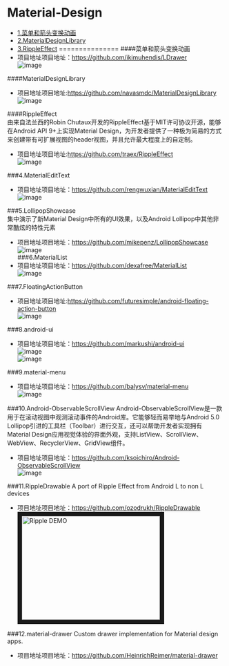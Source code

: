 Material-Design
===============
* [1.菜单和箭头变换动画](#菜单和箭头变换动画)
* [2.MaterialDesignLibrary](#MaterialDesignLibrary)
* [3.RippleEffect](#3.RippleEffect)
===============
####菜单和箭头变换动画  
* 项目地址项目地址：https://github.com/ikimuhendis/LDrawer  
![image](https://raw.githubusercontent.com/IkiMuhendis/LDrawer/master/images/animated.gif)  

####MaterialDesignLibrary  
* 项目地址项目地址:https://github.com/navasmdc/MaterialDesignLibrary  
![image](https://github.com/navasmdc/MaterialDesignLibrary/blob/master/images/color_selector.png)  

####RippleEffect  
由来自法兰西的Robin Chutaux开发的RippleEffect基于MIT许可协议开源，能够在Android API 9+上实现Material   Design，为开发者提供了一种极为简易的方式来创建带有可扩展视图的header视图，并且允许最大程度上的自定制。  
* 项目地址项目地址:https://github.com/traex/RippleEffect  
![image](https://github.com/traex/RippleEffect/blob/master/demo.gif)  

###4.MaterialEditText  
* 项目地址项目地址：https://github.com/rengwuxian/MaterialEditText  
![image](https://github.com/rengwuxian/MaterialEditText/blob/master/images/material_edittext.png)  

###5.LollipopShowcase  
集中演示了新Material Design中所有的UI效果，以及Android Lollipop中其他非常酷炫的特性元素  
* 项目地址项目地址：https://github.com/mikepenz/LollipopShowcase  
![image](https://raw.githubusercontent.com/mikepenz/Android-LollipopShowcase/master/DEV/screenshots/screenshot_1_small.jpg)    
###6.MaterialList  
* 项目地址项目地址：https://github.com/dexafree/MaterialList  
![image](https://camo.githubusercontent.com/b71bb064807465b7c9132d7f6072e2064f01fb85/687474703a2f2f692e696d6775722e636f6d2f454e78554741772e706e67)  

###7.FloatingActionButton  
* 项目地址项目地址:https://github.com/futuresimple/android-floating-action-button  
![image](https://github.com/futuresimple/android-floating-action-button/blob/master/screenshots/menu.gif)  

###8.android-ui  
* 项目地址项目地址：https://github.com/markushi/android-ui  
![image](https://raw.githubusercontent.com/markushi/android-ui/master/example-action.gif)  
![image](https://raw.githubusercontent.com/markushi/android-ui/master/example-reveal.gif)  

###9.material-menu   
* 项目地址项目地址：https://github.com/balysv/material-menu  
![image](http://cms.csdnimg.cn/article/201411/21/546f0b8672e44.jpg)  

###10.Android-ObservableScrollView 
Android-ObservableScrollView是一款用于在滚动视图中观测滚动事件的Android库。它能够轻而易举地与Android 5.0 Lollipop引进的工具栏（Toolbar）进行交互，还可以帮助开发者实现拥有Material Design应用视觉体验的界面外观，支持ListView、ScrollView、WebView、RecyclerView、GridView组件。  
* 项目地址项目地址：https://github.com/ksoichiro/Android-ObservableScrollView  
![image](https://github.com/ksoichiro/Android-ObservableScrollView/blob/master/observablescrollview-samples/demo12.gif)

###11.RippleDrawable
A port of Ripple Effect from Android L to non L devices  
* 项目地址项目地址：https://github.com/ozodrukh/RippleDrawable  
<a href="http://www.youtube.com/watch?feature=player_embedded&v=DxMJxm9qd5c
" target="_blank"><img src="http://img.youtube.com/vi/DxMJxm9qd5c/0.jpg" 
alt="Ripple DEMO" width="320" height="240" border="10" /></a>

###12.material-drawer
Custom drawer implementation for Material design apps.
* 项目地址项目地址：https://github.com/HeinrichReimer/material-drawer


